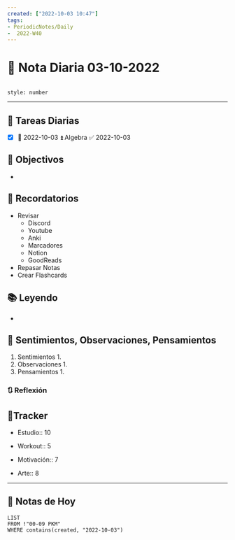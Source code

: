 ```yaml
---
created: ["2022-10-03 10:47"]
tags:
- PeriodicNotes/Daily
-  2022-W40
---
```


# 📅 Nota Diaria  03-10-2022
```toc

style: number

```

---
## 🔷 Tareas Diarias
- [x] 📅 2022-10-03 ⏫ Algebra ✅ 2022-10-03

## 🎯 Objectivos
- 
## 📕 Recordatorios
- Revisar
	- Discord
	- Youtube
	- Anki
	- Marcadores
	- Notion
	- GoodReads
- Repasar Notas
- Crear Flashcards

## 📚 Leyendo
- 
## 💬 Sentimientos, Observaciones, Pensamientos 
1. Sentimientos
	1. 
2. Observaciones
	1. 
3. Pensamientos
	1. 
### 🔃 Reflexión

## 🔷Tracker

- Estudio:: 10

- Workout:: 5

- Motivación:: 7

- Arte:: 8
---

## 📅 Notas de Hoy
```dataview
LIST 
FROM !"00-09 PKM" 
WHERE contains(created, "2022-10-03")
```